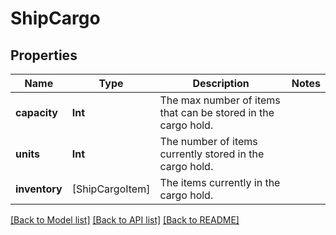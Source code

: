 # ShipCargo

## Properties
Name | Type | Description | Notes
------------ | ------------- | ------------- | -------------
**capacity** | **Int** | The max number of items that can be stored in the cargo hold. | 
**units** | **Int** | The number of items currently stored in the cargo hold. | 
**inventory** | [ShipCargoItem] | The items currently in the cargo hold. | 

[[Back to Model list]](../README.md#documentation-for-models) [[Back to API list]](../README.md#documentation-for-api-endpoints) [[Back to README]](../README.md)


